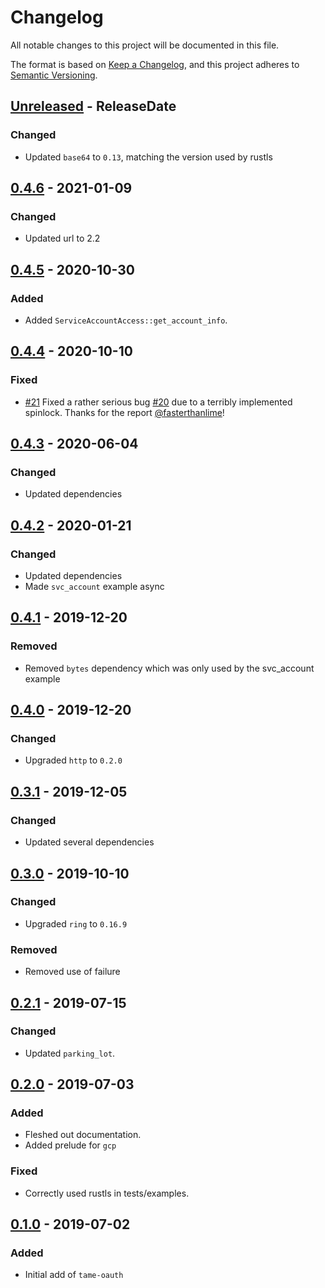 # Changelog
All notable changes to this project will be documented in this file.

The format is based on [Keep a Changelog](https://keepachangelog.com/en/1.0.0/),
and this project adheres to [Semantic Versioning](https://semver.org/spec/v2.0.0.html).

<!-- next-header -->
## [Unreleased] - ReleaseDate
### Changed
- Updated `base64` to `0.13`, matching the version used by rustls

## [0.4.6] - 2021-01-09
### Changed
- Updated url to 2.2

## [0.4.5] - 2020-10-30
### Added
- Added `ServiceAccountAccess::get_account_info`.

## [0.4.4] - 2020-10-10
### Fixed
- [#21](https://github.com/EmbarkStudios/tame-oauth/pull/21) Fixed a rather serious bug [#20](https://github.com/EmbarkStudios/tame-oauth/issues/20) due to a terribly implemented spinlock. Thanks for the report [@fasterthanlime](https://github.com/fasterthanlime)!

## [0.4.3] - 2020-06-04
### Changed
- Updated dependencies

## [0.4.2] - 2020-01-21
### Changed
- Updated dependencies
- Made `svc_account` example async

## [0.4.1] - 2019-12-20
### Removed
- Removed `bytes` dependency which was only used by the svc_account example

## [0.4.0] - 2019-12-20
### Changed
- Upgraded `http` to `0.2.0`

## [0.3.1] - 2019-12-05
### Changed
- Updated several dependencies

## [0.3.0] - 2019-10-10
### Changed
- Upgraded `ring` to `0.16.9`

### Removed
- Removed use of failure

## [0.2.1] - 2019-07-15
### Changed
- Updated `parking_lot`.

## [0.2.0] - 2019-07-03
### Added
- Fleshed out documentation.
- Added prelude for `gcp`

### Fixed
- Correctly used rustls in tests/examples.

## [0.1.0] - 2019-07-02
### Added
- Initial add of `tame-oauth`

<!-- next-url -->
[Unreleased]: https://github.com/EmbarkStudios/tame-oauth/compare/0.4.6...HEAD
[0.4.6]: https://github.com/EmbarkStudios/tame-oauth/compare/0.4.5...0.4.6
[0.4.5]: https://github.com/EmbarkStudios/tame-oauth/compare/0.4.4...0.4.5
[0.4.4]: https://github.com/EmbarkStudios/tame-oauth/compare/0.4.3...0.4.4
[0.4.3]: https://github.com/EmbarkStudios/tame-oauth/compare/0.4.2...0.4.3
[0.4.2]: https://github.com/EmbarkStudios/tame-oauth/compare/0.4.1...0.4.2
[0.4.1]: https://github.com/EmbarkStudios/tame-oauth/compare/0.4.0...0.4.1
[0.4.0]: https://github.com/EmbarkStudios/tame-oauth/compare/0.3.1...0.4.0
[0.3.1]: https://github.com/EmbarkStudios/tame-oauth/compare/0.3.0...0.3.1
[0.3.0]: https://github.com/EmbarkStudios/tame-oauth/compare/0.2.1...0.3.0
[0.2.1]: https://github.com/EmbarkStudios/tame-oauth/compare/0.2.0...0.2.1
[0.2.0]: https://github.com/EmbarkStudios/tame-oauth/compare/0.1.0...0.2.0
[0.1.0]: https://github.com/EmbarkStudios/tame-oauth/releases/tag/0.1.0
